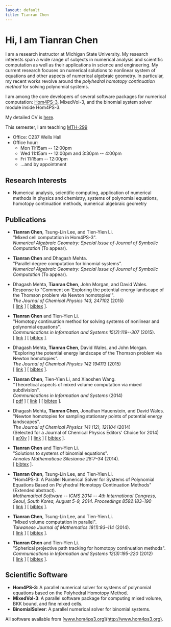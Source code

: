 ```yaml
---
layout: default
title: Tianran Chen
---
```



Hi, I am Tianran Chen
=====================

I am a research instructor at Michigan State University.
My research interests span a wide range of subjects in numerical analysis
and scientific computation as well as their applications in science and engineering.
My current research focuses on numerical solutions to nonlinear system of equations
and other aspects of numerical algebraic geometry.
In particular, my recent works revolve around the
*polyhedral homotopy continuation method* for solving polynomial systems.

I am among the core developers of several software packages for
numerical computation: [Hom4PS-3](http://www.hom4ps3.org),
MixedVol-3, and the binomial system solver module inside Hom4PS-3.

My detailed CV is [here](cv.pdf).

This semester, I am teaching [MTH-299](teaching/)

- Office: C237 Wells Hall
- Office hour:
    * Mon 11:15am -- 12:00pm
    * Wed 11:15am -- 12:00pm and 3:30pm -- 4:00pm
    * Fri 11:15am -- 12:00pm
    * ...and by appointment


Research Interests
------------------
-   Numerical analysis, scientific computing, application of numerical methods in physics and chemistry,
    systems of polynomial equations, homotopy continuation methods, numerical algebraic geometry

Publications
------------

-   **Tianran Chen**, Tsung-Lin Lee, and Tien-Yien Li.  
    "Mixed cell computation in Hom4PS-3".  
    *Numerical Algebraic Geometry: Special Issue of Journal of Symbolic Computation*
    (To appear).

-   **Tianran Chen** and Dhagash Mehta.  
    "Parallel degree computation for binomial systems".  
    *Numerical Algebraic Geometry: Special Issue of Journal of Symbolic Computation*
    (To appear).

-   Dhagash Mehta, **Tianran Chen**, John Morgan, and David Wales.  
    Response to "Comment on 'Exploring the potential energy landscape
    of the Thomson problem via Newton homotopies'".  
    *The Journal of Chemical Physics 143, 247102* (2015)  
    [ [link](http://dx.doi.org/10.1063/1.4939011) ]
    [ [bibtex](research/papers/mehta_response_2015.bib) ].

-   **Tianran Chen** and Tien-Yien Li.  
    "Homotopy continuation method for solving systems of
    nonlinear and polynomial equations".  
    *Communications in Information and Systems 15(2):119--307* (2015).  
    [ [link](http://dx.doi.org/10.4310/CIS.2015.v15.n2.a1) ]
    [ [bibtex](research/papers/chen_homotopy_2015.bib) ].

-   Dhagash Mehta, **Tianran Chen**, David Wales, and John Morgan.  
    "Exploring the potential energy landscape of the Thomson problem via Newton homotopies".  
    *The Journal of Chemical Physics 142 194113* (2015)  
    [ [link](http://dx.doi.org/10.1063/1.4921163) ]
    [ [bibtex](research/papers/mehta_exploring_2015.bib) ].

-   **Tianran Chen**, Tien-Yien Li, and Xiaoshen Wang.  
    "Theoretical aspects of mixed volume computation via mixed subdivision".  
    *Communications in Information and Systems* (2014)  
    [ [pdf](research/papers/mvol.pdf) ]
    [ [link](http://dx.doi.org/10.4310/CIS.2014.v14.n4.a1) ]
    [ [bibtex](research/papers/chen_theoretical_2014.bib) ].

-   Dhagash Mehta, **Tianran Chen**, Jonathan Hauenstein, and David Wales.  
    "Newton homotopies for sampling stationary points of potential energy landscapes".  
    *The Journal of Chemical Physics 141 (12), 121104* (2014)  
    (Selected for a Journal of Chemical Physics Editors' Choice for 2014)  
    [ [arXiv](http://arxiv.org/abs/1412.3810) ]
    [ [link](http://dx.doi.org/10.1063/1.4896657) ]
    [ [bibtex](research/papers/mehta_newton_2014.bib) ].

-   **Tianran Chen** and Tien-Yien Li.  
    "Solutions to systems of binomial equations".  
    *Annales Mathematicae Silesianae 28:7–34* (2014).  
    [ [bibtex](research/papers/chen_solutions_2014.bib) ].

-   **Tianran Chen**, Tsung-Lin Lee, and Tien-Yien Li.  
    "Hom4PS-3: A Parallel Numerical Solver for Systems of Polynomial Equations Based on Polyhedral Homotopy Continuation Methods" (Extended abstract).  
    *Mathematical Software -- ICMS 2014 -- 4th International Congress, Seoul, South Korea, August 5-9, 2014. Proceedings 8592:183–190*  
    [ [link](http://dx.doi.org/10.1007/978-3-662-44199-2_30) ]
    [ [bibtex](research/papers/chen_hom4ps3_2014.bib) ].

-   **Tianran Chen**, Tsung-Lin Lee, and Tien-Yien Li.  
    "Mixed volume computation in parallel".  
    *Taiwanese Journal of Mathematics 18(1):93–114* (2014).  
    [ [link](http://dx.doi.org/10.11650/tjm.18.2014.3276) ]
    [ [bibtex](research/papers/chen_mixed_2014.bib) ].

-   **Tianran Chen** and Tien-Yien Li.  
    "Spherical projective path tracking for homotopy continuation methods".  
    *Communications in Information and Systems 12(3):195-220* (2012)  
    [ [link](http://dx.doi.org/10.4310/CIS.2012.v12.n3.a2) ]
    [ [bibtex](research/papers/chen_spherical_2014.bib) ].

Scientific Software
-------------------

-   __Hom4PS-3__:
    A parallel numerical solver for systems of polynomial equations based on the Polyhedral Homotopy Method.
-   __MixedVol-3__:
    A parallel software package for computing mixed volume, BKK bound, and fine mixed cells.
-   __BinomialSolver__:
    A parallel numerical solver for binomial systems.

All software available from [www.hom4ps3.org](http://www.hom4ps3.org).
